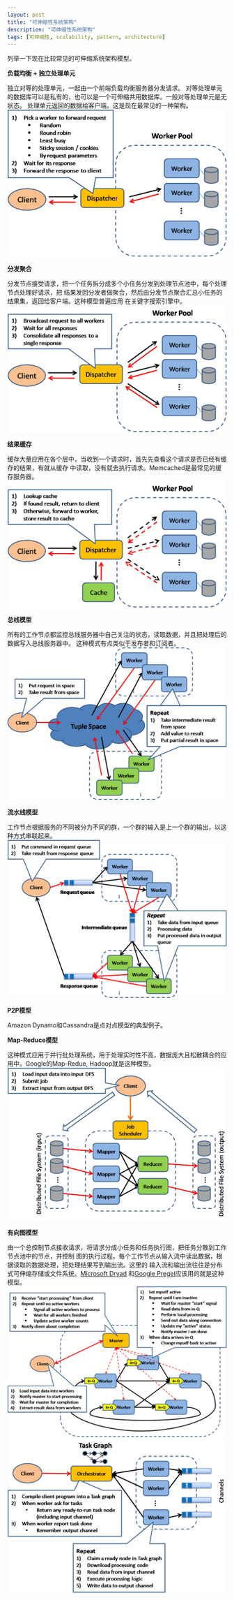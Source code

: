```yaml
---
layout: post
title: "可伸缩性系统架构"
description: "可伸缩性系统架构"
tags: [可伸缩性, scalability, pattern, architecture]
---
```

列举一下现在比较常见的可伸缩系统架构模型。

**负载均衡 + 独立处理单元**

独立对等的处理单元，一起由一个前端负载均衡服务器分发请求。
对等处理单元的数据库可以是私有的，也可以是一个可伸缩共用数据库。一般对等处理单元是无状态。
处理单元返回的数据给客户端。这是现在最常见的一种架构。
![](/assets/distributed_system/images/1.png)

**分发聚合**

分发节点接受请求，把一个任务拆分成多个小任务分发到处理节点池中，每个处理节点处理好请求，把
结果发回分发者做聚合，然后由分发节点聚合汇总小任务的结果集，返回给客户端。这种模型普遍应用
在关键字搜索引擎中。
![](/assets/distributed_system/images/2.png)

**结果缓存**

缓存大量应用在各个层中，当收到一个请求时，首先先查看这个请求是否已经有缓存的结果，有就从缓存
中读取，没有就去执行请求。Memcached是最常见的缓存服务器。
![](/assets/distributed_system/images/3.png)

**总线模型**

所有的工作节点都监控总线服务器中自己关注的状态，读取数据，并且把处理后的数据写入总线服务器中。
这种模式有点类似于发布者和订阅者。
![](/assets/distributed_system/images/4.png)

**流水线模型**

工作节点根据服务的不同被分为不同的群，一个群的输入是上一个群的输出，以这种方式串联起来。
![](/assets/distributed_system/images/5.png)

**P2P模型**

Amazon Dynamo和Cassandra是点对点模型的典型例子。

**Map-Reduce模型**

这种模式应用于并行批处理系统，用于处理实时性不高，数据庞大且松散耦合的应用中。Google的Map-Redue,
Hadoop就是这种模型。
![](/assets/distributed_system/images/6.png)

**有向图模型**

由一个总控制节点接收请求，将请求分成小任务和任务执行图，把任务分散到工作节点池中的节点，并控制
图的执行过程。每个工作节点从输入流中读出数据，根据读取的数据处理，把处理结果写到输出流。这里的
输入流和输出流往往是分布式可伸缩存储或文件系统。[Microsoft Dryad](http://research.microsoft.com/en-us/projects/dryad/)
和[Google Pregel](http://dl.acm.org/citation.cfm?id=1807184)应该用的就是这种模型。
![](/assets/distributed_system/images/7.png)
![](/assets/distributed_system/images/8.png)
